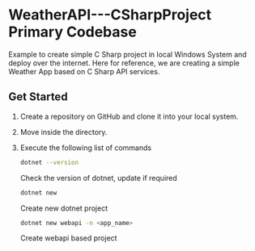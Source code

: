 # WeatherAPI---CSharpProject Primary Codebase 
Example to create simple C Sharp project in local Windows System and deploy over the internet. Here for reference, we are creating a simple Weather App based on C Sharp API services. 

## Get Started 
1. Create a repository on GitHub and clone it into your local system. 
2. Move inside the directory. 
3. Execute the following list of commands
     
    ``` bash
    dotnet --version 
    ```

    Check the version of dotnet, update if required
    
    ``` bash 
    dotnet new 
    ``` 

    Create new dotnet project 
    
    ``` bash 
    dotnet new webapi -n <app_name>
    ```
    Create webapi based project 